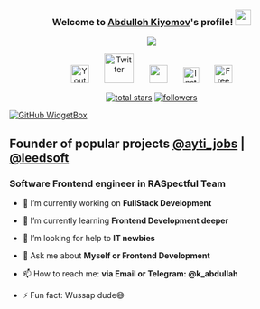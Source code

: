 <h3 align="center">
  Welcome to <b><a href="https://kiyomovdev.vercel.app/">Abdulloh Kiyomov</a></b>'s profile!
  <img src="https://media.giphy.com/media/hvRJCLFzcasrR4ia7z/giphy.gif" width="28">
</h3>

<!-- Typing SVG by DenverCoder1 - https://github.com/DenverCoder1/readme-typing-svg -->
<p align="center">
  <a href="https://github.com/DenverCoder1/readme-typing-svg">
    <img src="https://readme-typing-svg.herokuapp.com/?lines=Full-stack%20web%20developer;Seeking-knowledge%20Figma%20Designer&center=true&width=440&height=45&color=f75c7e&vCenter=true&size=22"></a>
</p>

<!-- Social icons section -->
<p align="center">
  <a href="https://www.youtube.com/channel/UCB0Ryoxqhqu_h_FBEY233Xg"><img width="32px" alt="Youtube" title="Youtube" src="https://i.imgur.com/qiXu7b2.png"/></a>
  &#8287;&#8287;&#8287;&#8287;&#8287;
  <a href="https://twitter.com/"><img width="52px" alt="Twitter" title="Twitter" src="https://1000logos.net/wp-content/uploads/2021/04/Telegram-logo.png"/></a>
  &#8287;&#8287;&#8287;&#8287;&#8287;
  <a href="https://discord.com/channels/abucoder" alt="Dev Pro Tips Discussion & Support Server"><img width="32px" src="https://i.imgur.com/OViZO8J.png"/></a>
  &#8287;&#8287;&#8287;&#8287;&#8287;
  <a href="https://www.instagram.com/a_suratovic/"><img width="28px" alt="Instagram" title="Instagram" src="https://upload.wikimedia.org/wikipedia/commons/thumb/a/a5/Instagram_icon.png/2048px-Instagram_icon.png"></a>
  &#8287;&#8287;&#8287;&#8287;&#8287;
  <a href="https://kiyomovdev.vercel.app/"><img width="32px" alt="Free Stuff" title="Personal website" src="https://cdn.iconscout.com/icon/free/png-256/code-280-460136.png"/></a>
</p>

<p align="center">
  <a href="https://github.com/incodeuz?tab=repositories&sort=stargazers">
    <img alt="total stars" title="Total stars on GitHub" src="https://custom-icon-badges.herokuapp.com/badge/dynamic/json?logo=star&color=55960c&labelColor=488207&label=Stars&style=for-the-badge&query=%24.stars&url=https://api.github-star-counter.workers.dev/user/incodeuz"/></a>
  <a href="https://github.com/incodeuz?tab=followers">
    <img alt="followers" title="Follow me on Github" src="https://custom-icon-badges.herokuapp.com/github/followers/incodeuz?color=236ad3&labelColor=1155ba&style=for-the-badge&logo=person-add&label=Followers&logoColor=white"/></a>
</p>

[![GitHub WidgetBox](https://github-widgetbox.vercel.app/api/profile?username=incodeuz&data=followers,repositories,stars,commits)](https://github.com/Jurredr/github-widgetbox)

## Founder of popular projects [@ayti_jobs](https://t.me/ayti_jobs) | [@leedsoft](https://t.me/leedsoft)
### Software Frontend engineer in RASpectful Team

- 🔭 I’m currently working on **FullStack Development**
- 🌱 I’m currently learning **Frontend Development deeper**
- 🤔 I’m looking for help to **IT newbies**
- 💬 Ask me about **Myself or Frontend Development**
- 📫 How to reach me: **via Email or Telegram: @k_abdullah**

- ⚡ Fun fact: Wussap dude😅
